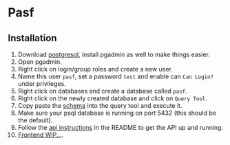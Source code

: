 # Pasf

## Installation

1. Download [postgresql](https://www.postgresql.org/download/), install pgadmin as well to make things easier.
2. Open pgadmin.
3. Right click on login/group roles and create a new user.
4. Name this user `pasf`, set a password `test` and enable can `Can Login?` under privileges.
5. Right click on databases and create a database called `pasf`.
6. Right click on the newly created database and click on `Query Tool`.
7. Copy paste the [schema](./db/schema.sql) into the query tool and execute it.
8. Make sure your psql database is running on port 5432 (this should be the default).
9.  Follow the [api instructions](./api/) in the README to get the API up and running.
10. [Frontend WIP...](./web/).
